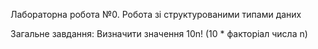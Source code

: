 Лабораторна робота №0. Робота зі структурованими типами даних

Загальне завдання: Визначити значення 10n! (10 * факторіал числа n)
